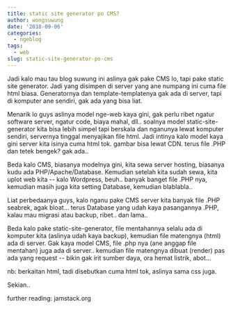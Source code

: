 ```yaml
---
title: static site generator po CMS?
author: wongsuwung
date: '2018-09-06'
categories:
  - ngeblog
tags:
  - web
slug: static-site-generator-po-cms
---
```


Jadi kalo mau tau blog suwung ini aslinya gak pake CMS lo, tapi pake static site generator. Jadi yang disimpen di server yang ane numpang ini cuma file html biasa. Generatornya dan template-templatenya gak ada di server, tapi di komputer ane sendiri, gak ada yang bisa liat.

Menarik lo guys aslinya model nge-web kaya gini, gak perlu ribet ngatur software server, ngatur code, biaya mahal, dll.. soalnya model static-site-generator kita bisa lebih simpel tapi berskala dan nganunya lewat komputer sendiri, servernya tinggal menyajikan file html. Jadi intinya kalo model kaya gini server kita isinya cuma html tok. gambar bisa lewat CDN. terus file .PHP dan tetek bengek? gak ada..

Beda kalo CMS, biasanya modelnya gini, kita sewa server hosting, biasanya kudu ada PHP/Apache/Database. Kemudian setelah kita sudah sewa, kita uplot web kita -- kalo Wordpress, beuh.. banyak banget file .PHP nya, kemudian masih juga kita setting Database, kemudian blablabla..

Liat perbedaanya guys, kalo nganu pake CMS server kita banyak file .PHP seabrek, agak bloat... terus Database yang udah kaya pasangannya .PHP, kalau mau migrasi atau backup, ribet.. dan lama..

Beda kalo pake static-site-generator, file mentahannya selalu ada di komputer kita (aslinya udah kaya backup), kemudian file matengnya (html) ada di server. Gak kaya model CMS, file .php nya (ane anggap file mentahan) juga ada di server.. kemudian file matengnya dibuat (render) pas ada yang request -- bikin gak irit sumber daya, ora hemat listrik, abot...

nb: berkaitan html, tadi disebutkan cuma html tok, aslinya sama css juga.

Sekian..

further reading:
jamstack.org
